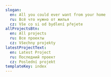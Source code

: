 ```yaml
---
slogan:
  en: All you could ever want from your home
  ru: Всё что нужно от жилья
  cz: Vše co si od bydlení přejete
allProjectsBtn:
  en: All projects
  ru: Все проекты
  cz: Všechny projekty
latestProjectText:
  en: Latest Project
  ru: Последний проект
  cz: Poslední projekt
templateKey: index
---
```

